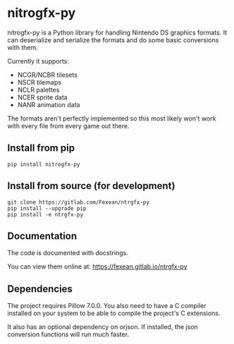 # nitrogfx-py

nitrogfx-py is a Python library for handling Nintendo DS graphics formats. It can deserialize and serialize the formats and do some basic conversions with them.

Currently it supports:

- NCGR/NCBR tilesets
- NSCR tilemaps
- NCLR palettes
- NCER sprite data
- NANR animation data

The formats aren't perfectly implemented so this most likely won't work with every file from every game out there.

## Install from pip

    pip install nitrogfx-py

## Install from source (for development)

    git clone https://gitlab.com/Fexean/ntrgfx-py
    pip install --upgrade pip
    pip install -e ntrgfx-py

## Documentation

The code is documented with docstrings.

You can view them online at: https://fexean.gitlab.io/ntrgfx-py

## Dependencies

The project requires Pillow 7.0.0. You also need to have a C compiler installed on your system to be able to compile the project's C extensions.

It also has an optional dependency on orjson. If installed, the json conversion functions will run much faster.
